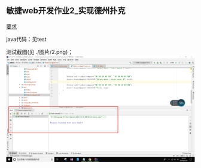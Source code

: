 <h2>敏捷web开发作业2_实现德州扑克</h2>

[要求](https://school.thoughtworks.cn/learn/program-center/subjectiveQuiz/index.html#/student/program/195/task/3110/assignment/4213/quiz/1299)


java代码：见test

测试截图(见 ./图片/2.png)；
<img src="./图片/2.png">
